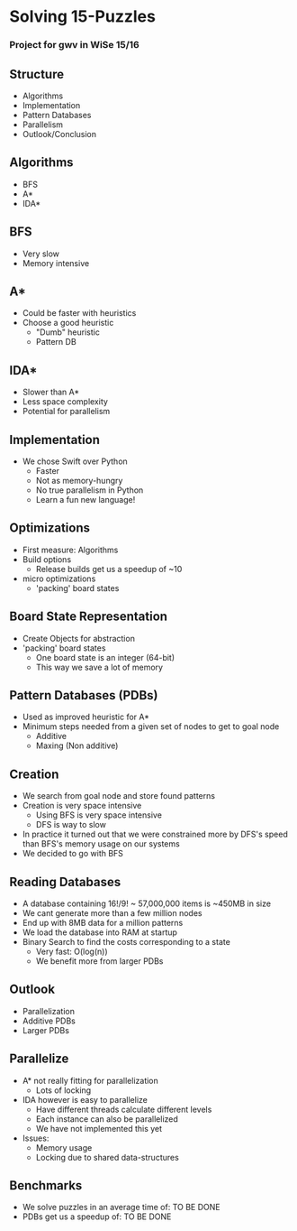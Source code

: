 # Solving 15-Puzzles
### Project for gwv in WiSe 15/16



## Structure
* Algorithms
* Implementation
* Pattern Databases
* Parallelism
* Outlook/Conclusion



## Algorithms
* BFS
* A*
* IDA*


## BFS
* Very slow
* Memory intensive


##  A*
* Could be faster with heuristics
* Choose a good heuristic
  * "Dumb" heuristic
  * Pattern DB


## IDA*
* Slower than A*
* Less space complexity
* Potential for parallelism



## Implementation
* We chose Swift over Python
  * Faster
  * Not as memory-hungry
  * No true parallelism in Python
  * Learn a fun new language!



## Optimizations
* First measure: Algorithms
* Build options
  * Release builds get us a speedup of ~10
* micro optimizations
  * 'packing' board states


## Board State Representation
* Create Objects for abstraction
* 'packing' board states
  * One board state is an integer (64-bit)
  * This way we save a lot of memory



## Pattern Databases (PDBs)
* Used as improved heuristic for A*
* Minimum steps needed from a given set of nodes to get to goal node
  * Additive
  * Maxing (Non additive)


## Creation
* We search from goal node and store found patterns
* Creation is very space intensive
  * Using BFS is very space intensive
  * DFS is way to slow
* In practice it turned out that we were constrained more by DFS's speed than BFS's memory usage on our systems
* We decided to go with BFS


## Reading Databases
* A database containing 16!/9! ~ 57,000,000 items is ~450MB in size
* We cant generate more than a few million nodes
* End up with 8MB data for a million patterns
* We load the database into RAM at startup
* Binary Search to find the costs corresponding to a state
  * Very fast: O(log(n))
  * We benefit more from larger PDBs



## Outlook
* Parallelization
* Additive PDBs
* Larger PDBs



## Parallelize
* A* not really fitting for parallelization
  * Lots of locking
* IDA however is easy to parallelize
  * Have different threads calculate different levels
  * Each instance can also be parallelized
  * We have not implemented this yet
* Issues:
  * Memory usage
  * Locking due to shared data-structures



## Benchmarks
* We solve puzzles in an average time of:
    TO BE DONE
* PDBs get us a speedup of:
    TO BE DONE
